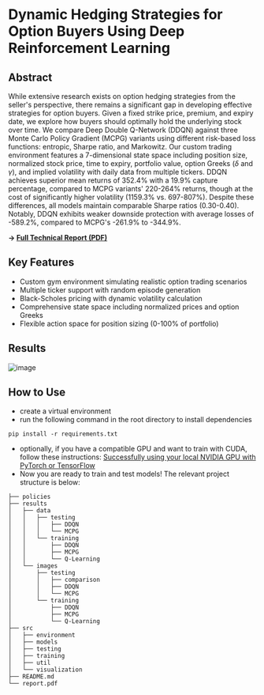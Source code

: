 # Dynamic Hedging Strategies for Option Buyers Using Deep Reinforcement Learning

## Abstract

While extensive research exists on option hedging strategies from the seller's perspective, there remains a significant gap in developing effective strategies for option buyers. Given a fixed strike price, premium, and expiry date, we explore how buyers should optimally hold the underlying stock over time. We compare Deep Double Q-Network (DDQN) against three Monte Carlo Policy Gradient (MCPG) variants using different risk-based loss functions: entropic, Sharpe ratio, and Markowitz. Our custom trading environment features a 7-dimensional state space including position size, normalized stock price, time to expiry, portfolio value, option Greeks ($\delta$ and $\gamma$), and implied volatility with daily data from multiple tickers. DDQN achieves superior mean returns of 352.4% with a 19.9% capture percentage, compared to MCPG variants' 220-264% returns, though at the cost of significantly higher volatility (1159.3% vs. 697-807%). Despite these differences, all models maintain comparable Sharpe ratios (0.30-0.40). Notably, DDQN exhibits weaker downside protection with average losses of -589.2%, compared to MCPG's -261.9% to -344.9%.

**→ [Full Technical Report (PDF)](./report.pdf)**

## Key Features

- Custom gym environment simulating realistic option trading scenarios
- Multiple ticker support with random episode generation
- Black-Scholes pricing with dynamic volatility calculation
- Comprehensive state space including normalized prices and option Greeks
- Flexible action space for position sizing (0-100% of portfolio)

## Results
![image](https://github.com/user-attachments/assets/4e35eb49-35fc-40d5-81d1-f7ac32ffa703)


## How to Use

- create a virtual environment
- run the following command in the root directory to install dependencies
```
pip install -r requirements.txt
```
- optionally, if you have a compatible GPU and want to train with CUDA, follow these instructions: [Successfully using your local NVIDIA GPU with PyTorch or TensorFlow](https://medium.com/@nimritakoul01/successfully-using-your-local-nvidia-gpu-with-pytorch-or-tensorflow-756f3518e88f)
- Now you are ready to train and test models! The relevant project structure is below:
```
├── policies
├── results
│   ├── data
│   │   ├── testing
│   │   │   ├── DDQN
│   │   │   └── MCPG
│   │   └── training
│   │       ├── DDQN
│   │       ├── MCPG
│   │       └── Q-Learning
│   └── images
│       ├── testing
│       │   ├── comparison
│       │   ├── DDQN
│       │   └── MCPG
│       └── training
│           ├── DDQN
│           ├── MCPG
│           └── Q-Learning
├── src
│   ├── environment
│   ├── models
│   ├── testing
│   ├── training
│   ├── util
│   └── visualization
├── README.md
└── report.pdf
```
